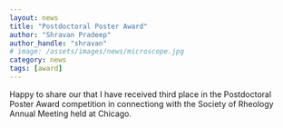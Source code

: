 ```yaml
---
layout: news
title: "Postdoctoral Poster Award"
author: "Shravan Pradeep"
author_handle: "shravan"
# image: /assets/images/news/microscope.jpg
category: news
tags: [award]
---
```

Happy to share our that I have received third place in the Postdoctoral Poster Award competition in connectiong with the Society of Rheology Annual Meeting held at Chicago. 